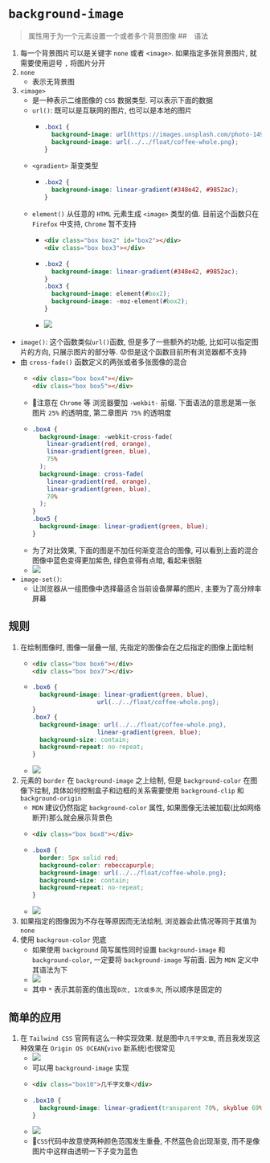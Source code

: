 # `background-image`
> 属性用于为一个元素设置一个或者多个背景图像
##　语法
1. 每一个背景图片可以是关键字 `none` 或者 `<image>`. 如果指定多张背景图片, 就需要使用逗号 `,` 将图片分开
2. `none`
    - 表示无背景图
3. `<image>`
    - 是一种表示二维图像的 `CSS` 数据类型. 可以表示下面的数据
    - `url()`: 既可以是互联网的图片, 也可以是本地的图片
      - ```css
        .box1 {
          background-image: url(https://images.unsplash.com/photo-1490750967868-88aa4486c946?ixlib=rb-1.2.1&ixid=MnwxMjA3fDB8MHxzZWFyY2h8Nnx8Zmxvd2VyfGVufDB8fDB8fA%3D%3D&auto=format&fit=crop&w=500&q=60);
          background-image: url(../../float/coffee-whole.png);
        }
    - `<gradient>` 渐变类型
      - ```css
        .box2 {
          background-image: linear-gradient(#348e42, #9852ac);
        }
    - `element()` 从任意的 `HTML` 元素生成 `<image>` 类型的值. 目前这个函数只在 `Firefox` 中支持, `Chrome` 暂不支持
      - ```html
        <div class="box box2" id="box2"></div>
        <div class="box box3"></div>
      - ```css
        .box2 {
          background-image: linear-gradient(#348e42, #9852ac);
        }
        .box3 {
          background-image: element(#box2);
          background-image: -moz-element(#box2);
        }
      - ![](../../image/Snipaste_2022-02-27_22-00-57.png)
  - `image()`: 这个函数类似`url()`函数, 但是多了一些额外的功能, 比如可以指定图片的方向, 只展示图片的部分等. 😟但是这个函数目前所有浏览器都不支持
  - 由 `cross-fade()` 函数定义的两张或者多张图像的混合
    - ```html
      <div class="box box4"></div>
      <div class="box box5"></div>
    - 📕注意在 `Chrome` 等 浏览器要加 `-wekbit-` 前缀. 下面语法的意思是第一张图片 `25%` 的透明度, 第二章图片 `75%` 的透明度
    - ```css
      .box4 {
        background-image: -webkit-cross-fade(
          linear-gradient(red, orange),
          linear-gradient(green, blue),
          75%
        );
        background-image: cross-fade(
          linear-gradient(red, orange),
          linear-gradient(green, blue),
          70%
        );
      }
      .box5 {
        background-image: linear-gradient(green, blue);
      }
    - 为了对比效果, 下面的图是不加任何渐变混合的图像, 可以看到上面的混合图像中蓝色变得更加紫色, 绿色变得有点暗, 看起来很脏
    - ![](../../image/Snipaste_2022-02-28_22-31-49.png)
  - `image-set()`: 
    - 让浏览器从一组图像中选择最适合当前设备屏幕的图片, 主要为了高分辨率屏幕
## 规则
1. 在绘制图像时, 图像一层叠一层, 先指定的图像会在之后指定的图像上面绘制
    - ```html
      <div class="box box6"></div>
      <div class="box box7"></div>
    - ```css
      .box6 {
        background-image: linear-gradient(green, blue),
                        url(../../float/coffee-whole.png);
      }
      .box7 {
        background-image: url(../../float/coffee-whole.png),
                        linear-gradient(green, blue);
        background-size: contain;
        background-repeat: no-repeat;
      }
    - ![](../../image/Snipaste_2022-03-01_20-15-09.png)
2. 元素的 `border` 在 `background-image` 之上绘制, 但是 `background-color` 在图像下绘制, 具体如何控制盒子和边框的关系需要使用 `background-clip` 和 `background-origin`
    - `MDN` 建议仍然指定 `background-color` 属性, 如果图像无法被加载(比如网络断开)那么就会展示背景色
    - ```html
      <div class="box box8"></div>
    - ```css
      .box8 {
        border: 5px solid red;
        background-color: rebeccapurple;
        background-image: url(../../float/coffee-whole.png);
        background-size: contain;
        background-repeat: no-repeat;
      }
    - ![](../../image/Snipaste_2022-03-01_21-09-26.png)
3. 如果指定的图像因为不存在等原因而无法绘制, 浏览器会此情况等同于其值为 `none`
4. 使用 `backgroun-color` 兜底
    - 如果使用 `background` 简写属性同时设置 `background-image` 和 `background-color`, 一定要将 `background-image` 写前面. 因为 `MDN` 定义中其语法为下
    - ![](../../image/Snipaste_2022-03-02_22-16-05.png)
    - 其中 `*` 表示其前面的值出现`0次, 1次或多次`, 所以顺序是固定的
## 简单的应用
1. 在 `Tailwind CSS` 官网有这么一种实现效果. 就是图中`几千字文章`, 而且我发现这种效果在 `Origin OS OCEAN`(`vivo` 新系统)也很常见
    - ![](../../image/Snipaste_2022-03-02_22-04-04.png)
    - 可以用 `background-image` 实现
    - ```html
      <div class="box10">几千字文章</div>
    - ```css
      .box10 {
        background-image: linear-gradient(transparent 70%, skyblue 69%);
      }
    - ![](../../image/Snipaste_2022-03-02_22-12-00.png)
    - 📕`CSS`代码中故意使两种颜色范围发生重叠, 不然蓝色会出现渐变, 而不是像图片中这样由透明一下子变为蓝色